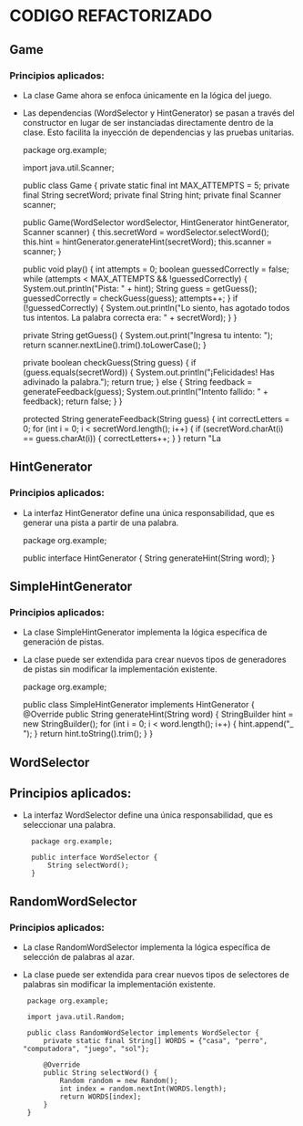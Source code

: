 # CODIGO REFACTORIZADO

## Game
### Principios aplicados:

*  La clase Game ahora se enfoca únicamente en la lógica del juego.
*  Las dependencias (WordSelector y HintGenerator) se pasan a través del constructor en lugar de ser instanciadas directamente dentro de la clase. Esto facilita la inyección de dependencias y las pruebas unitarias.

  
    package org.example;

      import java.util.Scanner;

      public class Game {
      private static final int MAX_ATTEMPTS = 5;
      private final String secretWord;
      private final String hint;
      private final Scanner scanner;

      public Game(WordSelector wordSelector, HintGenerator hintGenerator, Scanner scanner) {
          this.secretWord = wordSelector.selectWord();
          this.hint = hintGenerator.generateHint(secretWord);
          this.scanner = scanner;
      }

      public void play() {
          int attempts = 0;
          boolean guessedCorrectly = false;
          while (attempts < MAX_ATTEMPTS && !guessedCorrectly) {
              System.out.println("Pista: " + hint);
              String guess = getGuess();
              guessedCorrectly = checkGuess(guess);
              attempts++;
          }
          if (!guessedCorrectly) {
              System.out.println("Lo siento, has agotado todos tus intentos. La palabra correcta era: " + secretWord);
          }
      }

      private String getGuess() {
          System.out.print("Ingresa tu intento: ");
          return scanner.nextLine().trim().toLowerCase();
      }

      private boolean checkGuess(String guess) {
          if (guess.equals(secretWord)) {
              System.out.println("¡Felicidades! Has adivinado la palabra.");
              return true;
          } else {
              String feedback = generateFeedback(guess);
              System.out.println("Intento fallido: " + feedback);
              return false;
          }
      }

      protected String generateFeedback(String guess) {
          int correctLetters = 0;
          for (int i = 0; i < secretWord.length(); i++) {
              if (secretWord.charAt(i) == guess.charAt(i)) {
                  correctLetters++;
              }
          }
          return "La

## HintGenerator
### Principios aplicados:

* La interfaz HintGenerator define una única responsabilidad, que es generar una pista a partir de una palabra.


    package org.example;

    public interface HintGenerator {
    String generateHint(String word);
    }

## SimpleHintGenerator
### Principios aplicados:

*  La clase SimpleHintGenerator implementa la lógica específica de generación de pistas.
*  La clase puede ser extendida para crear nuevos tipos de generadores de pistas sin modificar la implementación existente.


    package org.example;

    public class SimpleHintGenerator implements HintGenerator {
    @Override
        public String generateHint(String word) {
            StringBuilder hint = new StringBuilder();
            for (int i = 0; i < word.length(); i++) {
                hint.append("_ ");
            }
            return hint.toString().trim();
        }
    }
## WordSelector
## Principios aplicados:

* La interfaz WordSelector define una única responsabilidad, que es seleccionar una palabra.

        package org.example;

        public interface WordSelector {
            String selectWord();
        }

## RandomWordSelector
### Principios aplicados:

*  La clase RandomWordSelector implementa la lógica específica de selección de palabras al azar.
*  La clase puede ser extendida para crear nuevos tipos de selectores de palabras sin modificar la implementación existente.

        package org.example;

        import java.util.Random;

        public class RandomWordSelector implements WordSelector {
            private static final String[] WORDS = {"casa", "perro", "computadora", "juego", "sol"};

            @Override
            public String selectWord() {
                Random random = new Random();
                int index = random.nextInt(WORDS.length);
                return WORDS[index];
            }
        }

